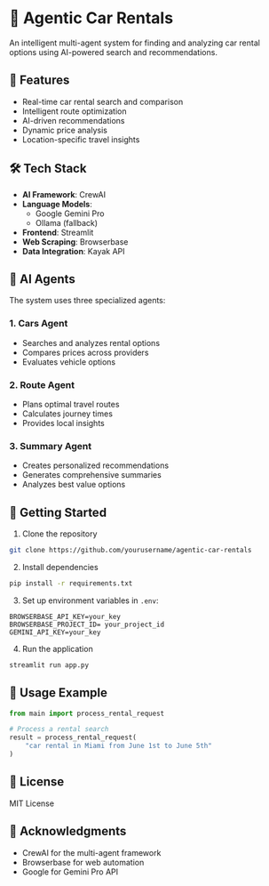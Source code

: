 # 🚗 Agentic Car Rentals

An intelligent multi-agent system for finding and analyzing car rental options using AI-powered search and recommendations.

## 🌟 Features

- Real-time car rental search and comparison
- Intelligent route optimization
- AI-driven recommendations
- Dynamic price analysis
- Location-specific travel insights

## 🛠️ Tech Stack

- **AI Framework**: CrewAI
- **Language Models**: 
  - Google Gemini Pro
  - Ollama (fallback)
- **Frontend**: Streamlit
- **Web Scraping**: Browserbase
- **Data Integration**: Kayak API

## 🤖 AI Agents

The system uses three specialized agents:

### 1. Cars Agent
- Searches and analyzes rental options
- Compares prices across providers
- Evaluates vehicle options

### 2. Route Agent
- Plans optimal travel routes
- Calculates journey times
- Provides local insights

### 3. Summary Agent
- Creates personalized recommendations
- Generates comprehensive summaries
- Analyzes best value options

## 🚀 Getting Started

1. Clone the repository
```bash
git clone https://github.com/yourusername/agentic-car-rentals
```

2. Install dependencies
```bash
pip install -r requirements.txt
```

3. Set up environment variables in `.env`:
```
BROWSERBASE_API_KEY=your_key
BROWSERBASE_PROJECT_ID= your_project_id
GEMINI_API_KEY=your_key
```

4. Run the application
```bash
streamlit run app.py
```

## 📝 Usage Example

```python
from main import process_rental_request

# Process a rental search
result = process_rental_request(
    "car rental in Miami from June 1st to June 5th"
)
```

## 📄 License

MIT License

## 🙏 Acknowledgments

- CrewAI for the multi-agent framework
- Browserbase for web automation
- Google for Gemini Pro API
